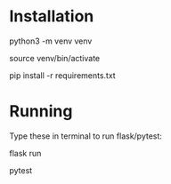 # Installation

python3 -m venv venv

source venv/bin/activate

pip install -r requirements.txt

# Running

Type these in terminal to run flask/pytest:

flask run

pytest
